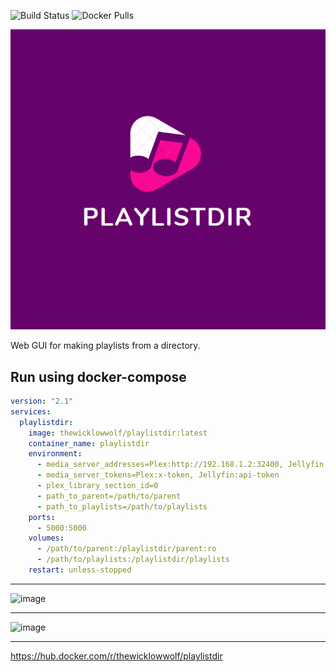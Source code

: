 ![Build Status](https://github.com/TheWicklowWolf/PlaylistDir/actions/workflows/main.yml/badge.svg)
![Docker Pulls](https://img.shields.io/docker/pulls/thewicklowwolf/playlistdir.svg)


![logo](src/static/playlistdir.png)


Web GUI for making playlists from a directory.


## Run using docker-compose

```yaml
version: "2.1"
services:
  playlistdir:
    image: thewicklowwolf/playlistdir:latest
    container_name: playlistdir
    environment:
      - media_server_addresses=Plex:http://192.168.1.2:32400, Jellyfin:http://192.168.1.2:8096
      - media_server_tokens=Plex:x-token, Jellyfin:api-token
      - plex_library_section_id=0
      - path_to_parent=/path/to/parent
      - path_to_playlists=/path/to/playlists
    ports:
      - 5000:5000
    volumes:
      - /path/to/parent:/playlistdir/parent:ro
      - /path/to/playlists:/playlistdir/playlists
    restart: unless-stopped
```

---

![image](https://github.com/TheWicklowWolf/PlaylistDir/assets/111055425/1fff3b0c-6eb1-4176-a383-c72797ea83c7)

---

![image](https://github.com/TheWicklowWolf/PlaylistDir/assets/111055425/cfc20676-0785-4617-ade5-d54c92fa226d)

---

https://hub.docker.com/r/thewicklowwolf/playlistdir
